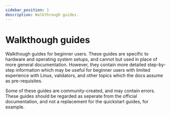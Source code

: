 ```yaml
---
sidebar_position: 1
description: Walkthrough guides.
---
```


# Walkthough guides

Walkthough guides for beginner users. These guides are specific to hardware and operating system setups, and cannot but used in place of more general documentation. However, they contain more detailed step-by-step information which may be useful for beginner users with limited experience with Linux, validators, and other topics which the docs assume as pre-requisites. 

Some of these guides are community-created, and may contain errors. These guides should be regarded as seperate from the official documentation, and not a replacement for the quickstart guides, for example.
